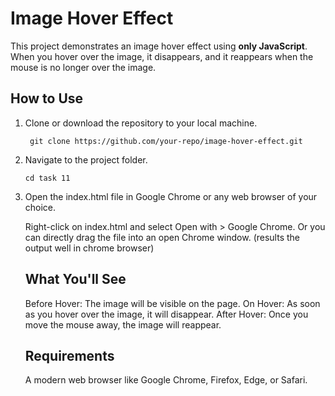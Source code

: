 # Image Hover Effect

This project demonstrates an image hover effect using **only JavaScript**. When you hover over the image, it disappears, and it reappears when the mouse is no longer over the image.

## How to Use

1. Clone or download the repository to your local machine.
   
        git clone https://github.com/your-repo/image-hover-effect.git

2. Navigate to the project folder.
 
       cd task 11
    
4. Open the index.html file in Google Chrome or any web browser of your choice.

    Right-click on index.html and select Open with > Google Chrome.
    Or you can directly drag the file into an open Chrome window.
   (results the output well in chrome browser)

   ## What You'll See

    Before Hover: The image will be visible on the page.
    On Hover: As soon as you hover over the image, it will disappear.
    After Hover: Once you move the mouse away, the image will reappear.

   ## Requirements

    A modern web browser like Google Chrome, Firefox, Edge, or Safari.
